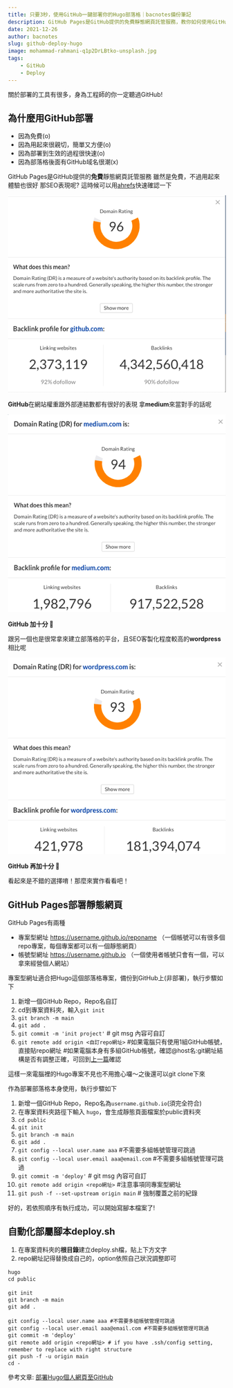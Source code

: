 ```yaml
---
title: 只要3秒，使用GitHub一鍵部署你的Hugo部落格｜bacnotes備份筆記
description: GitHub Pages是GitHub提供的免費靜態網頁託管服務，教你如何使用GitHub Pages，不再重複打指令，terminal直接輸入./deploy.sh，一鍵讓部落格文章上線！
date: 2021-12-26
author: bacnotes
slug: github-deploy-hugo
image: mohammad-rahmani-q1p2DrLBtko-unsplash.jpg
tags:
    - GitHub
    - Deploy
---
```


關於部署的工具有很多，身為工程師的你一定聽過GitHub!

## 為什麼用GitHub部署

* 因為免費(o)
* 因為用起來很親切，簡單又方便(o)
* 因為部署到生效的過程很快速(o)
* 因為部落格後面有GitHub域名很潮(x)

GitHub Pages是GitHub提供的**免費**靜態網頁託管服務
雖然是免費，不過用起來體驗也很好
那SEO表現呢?  這時候可以用[ahrefs](https://ahrefs.com/website-authority-checker "ahrefs")快速確認一下

![github-aherfs-rank](github.png)

**GitHub**在網站權重跟外部連結數都有很好的表現
拿**medium**來當對手的話呢

![medium-aherfs-rank](medium.png)

**GitHub 加十分 🙌**

跟另一個也是很常拿來建立部落格的平台，且SEO客製化程度較高的**wordpress**相比呢

![wordpress-aherfs-rank](wordpress.png)

**GitHub 再加十分 🙌**

看起來是不錯的選擇唷！那麼來實作看看吧！

## GitHub Pages部署靜態網頁

GitHub Pages有兩種
* 專案型網址 https://username.github.io/reponame
（一個帳號可以有很多個repo專案，每個專案都可以有一個靜態網頁）
* 帳號型網址 https://username.github.io
（一個使用者帳號只會有一個，可以拿來經營個人網站）

專案型網址適合把Hugo這個部落格專案，備份到GitHub上(非部署)，執行步驟如下
01. 新增一個GitHub Repo，Repo名自訂
02. cd到專案資料夾，輸入`git init`
03. `git branch -m main`
04. `git add .`
05. `git commit -m 'init project'` # git msg 內容可自訂
06. `git remote add origin <自訂repo網址>`
   #如果電腦只有使用1組GitHub帳號，直接貼repo網址
   #如果電腦本身有多組GitHub帳號，確認@host名:git網址結構是否有調整正確，可回到[上一篇](https://bacnotes.github.io/p/github-ssh-key/ "上一篇")確認

這樣一來電腦裡的Hugo專案不見也不用擔心囉～之後還可以git clone下來

作為部署部落格本身使用，執行步驟如下
01. 新增一個GitHub Repo，Repo名為`username.github.io`(須完全符合)
02. 在專案資料夾路徑下輸入 `hugo`，會生成靜態頁面檔案於public資料夾
02. `cd public`
03. `git init`
04. `git branch -m main`
05. `git add .`
06. `git config --local user.name aaa` #不需要多組帳號管理可跳過
07. `git config --local user.email aaa@email.com` #不需要多組帳號管理可跳過
08. `git commit -m 'deploy'` # git msg 內容可自訂
09. `git remote add origin <repo網址>`
   #注意事項同專案型網址
10. `git push -f --set-upstream origin main` # 強制覆蓋之前的紀錄

好的，若依照順序有執行成功，可以開始寫腳本檔案了!

## 自動化部屬腳本deploy.sh

01. 在專案資料夾的**根目錄**建立deploy.sh檔，貼上下方文字
02. repo網址記得替換成自己的，option依照自己狀況調整即可

```
hugo
cd public

git init
git branch -m main
git add .

git config --local user.name aaa #不需要多組帳號管理可跳過
git config --local user.email aaa@email.com #不需要多組帳號管理可跳過
git commit -m 'deploy'
git remote add origin <repo網址> # if you have .ssh/config setting, remember to replace with right structure
git push -f -u origin main
cd -

```

參考文章:
[部署Hugo個人網頁至GitHub](https://ianjustin39.github.io/ianlife/build-blog/deploy_hugo_on_github/ "部署Hugo個人網頁至GitHub")
